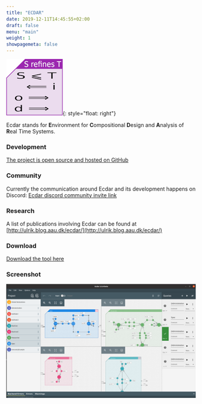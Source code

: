```yaml
---
title: "ECDAR"
date: 2019-12-11T14:45:55+02:00
draft: false
menu: "main"
weight: 1
showpagemeta: false
---
```


![Figure showing the direction of implications following from S refining T](/img/RefinementCheatFigure2.png "Figure showing the direction of implications following from S refining T"){: style="float: right"}

Ecdar stands for **E**nvironment for **C**ompositional **D**esign and **A**nalysis of **R**eal Time Systems.

### Development 
[The project is open source and hosted on GitHub](https://github.com/Ecdar/)

### Community 
Currently the communication around Ecdar and its development happens on Discord: 
[Ecdar discord community invite link](https://discord.gg/rKkUd9d36m)

### Research
A list of publications involving Ecdar can be found at [http://ulrik.blog.aau.dk/ecdar/](http://ulrik.blog.aau.dk/ecdar/)

### Download
[Download the tool here](/download)

### Screenshot

![Screenshot of Ecdar 2.3.0-beta](/img/EcdarScreenshot4split.png "Screenshot of Ecdar 2.3.0-beta")

